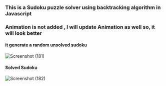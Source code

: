 ### This is a Sudoku puzzle solver using backtracking algorithm in Javascript
### Animation is not added , I will update Animation as well so, it will look better


#### it generate a random unsolved sudoku 
![Screenshot (181)](https://user-images.githubusercontent.com/67413576/128024411-1baab5a3-2a0b-4071-8d32-1c552c313ad1.png)


#### Solved Sudoku
![Screenshot (182)](https://user-images.githubusercontent.com/67413576/128024703-fb7fbb3d-6155-451d-a2c0-b2f757a0adf2.png)
